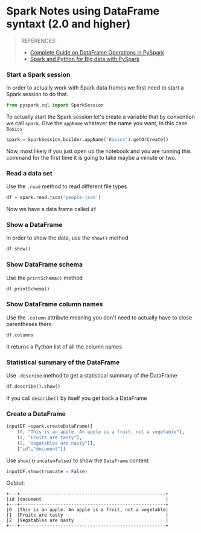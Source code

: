 # Spark Notes using DataFrame syntaxt (2.0 and higher)

> REFERENCES:
>  - [ Complete Guide on DataFrame Operations in PySpark](https://www.analyticsvidhya.com/blog/2016/10/spark-dataframe-and-operations/)
> - [Spark and Python for Big data with PySpark](https://www.udemy.com/spark-and-python-for-big-data-with-pyspark/)

### Start a Spark session
In order to actually work with Spark data frames we first need to start a Spark session to do that.
```python
from pyspark.sql import SparkSession
```
To actually start the Spark session let's create a variable that by convention we call `spark`. Give the `appName` whatever the name you want, in this case  `Basics`
```python
spark = SparkSession.builder.appName('Basics').getOrCreate()
```
Now, most likely if you just open up the notebook and you are running this command for the first time it is going to take maybe a minute or two.
### Read a data set
Use the `.read` method to read different file types
```python
df = spark.read.json('people.json')
```
Now we have a data frame called `df`
### Show a DataFrame
In order to show the data, use the `show()` method
```python
df.show()
```
###  Show DataFrame schema
Use the `printSchema()` method
```python
df.printSchema()
```
### Show DataFrame column names
Use the `.column`  attribute meaning you don't need to actually have to close parentheses there.
```python
df.columns
```
It returns a Python list of all the column names
### Statistical summary of the DataFrame
Use `.describe` method to get a statistical summary of the DataFrame
```python
df.describe().show()
```
If you call `describe()` by itself you get back a DataFrame
### Create a DataFrame

```python
inputDF =spark.createDataFrame([
    (0, "This is an apple. An apple is a fruit, not a vegetable"),
    (1, "Fruits are tasty"),
    (2, "Vegatables are nasty")],
    ["id","document"])
```
Use `show(truncate=False)` to show the `DataFrame` content
```python
inputDF.show(truncate = False)
```
Output:
```
+---+------------------------------------------------------+
|id |document                                              |
+---+------------------------------------------------------+
|0  |This is an apple. An apple is a fruit, not a vegetable|
|1  |Fruits are tasty                                      |
|2  |Vegatables are nasty                                  |
+---+------------------------------------------------------+
```
<!--stackedit_data:
eyJoaXN0b3J5IjpbMTkwNDExNzk1OSw3NDExMTIxODgsLTEyOD
EwNzYwMTEsLTc0MjM1OTAzNiwxMjc5NzMyNTU2LDIxMTA5OTM3
NDAsNDQxMjQ2MTQ3LDE5NzU0NjA0MjIsNDYxNDg5Njg0XX0=
-->